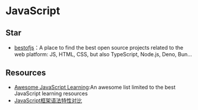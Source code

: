 # JavaScript

## Star

- [bestofjs](https://bestofjs.org)：A place to find the best open source projects related to the web platform: JS, HTML, CSS, but also TypeScript, Node.js, Deno, Bun...

## Resources

- [Awesome JavaScript Learning](https://github.com/micromata/awesome-javascript-learning):An awesome list limited to the best JavaScript learning resources
- [JavaScript框架语法特性对比](https://component-party.jason-liang.com)
